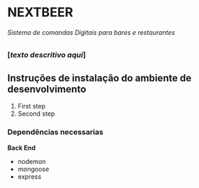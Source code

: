 # NEXTBEER
###### Sistema de comandas Digitais para bares e restaurantes


### [**_texto descritivo aqui_**]

## Instruções de instalação do ambiente de desenvolvimento
1. First step
2. Second step



### Dependências necessarias
**Back End**
- nodemon
- mongoose
- express